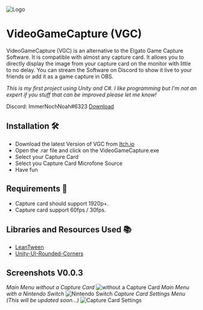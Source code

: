 
![Logo](https://i.imgur.com/rT3taJk.png)





# VideoGameCapture (VGC) 

VideoGameCapture (VGC) is an alternative to the Elgato Game Capture Software. It is compatible with almost any capture card. It allows you to directly display the image from your capture card on the monitor with little to no delay. You can stream the Software on Discord to show it live to your friends or add it as a game capture in OBS.

*This is my first project using Unity and C#. I like programming but I'm not an expert if you stuff that can be improved please let me know!*

Discord: ImmerNochNoah#6323
[Download](https://immernochnoah.itch.io/videogamecapture)

## Installation 🛠

- Download the latest Version of VGC from [Itch.io](https://immernochnoah.itch.io/videogamecapture)
- Open the .rar file and click on the VideoGameCapture.exe
- Select your Capture Card
- Select you Capture Card Microfone Source
- Have fun
    
## Requirements 📑

- Capture card should support 1920p+.
- Capture card support 60fps / 30fps.

## Libraries and Resources Used 📚

- [LeanTween](https://assetstore.unity.com/packages/tools/animation/leantween-3595)
- [Unity-UI-Rounded-Corners](https://github.com/kirevdokimov/Unity-UI-Rounded-Corners)

## Screenshots V0.0.3
*Main Menu without a Capture Card*
![without a Capture Card](https://i.imgur.com/7TAggtO.jpg)
*Main Menu with a Nintendo Switch*
![Nintendo Switch](https://i.imgur.com/igiXttg.jpg)
*Capture Card Settings Menu (This will be updated soon...)*
![Capture Card Settings](https://i.imgur.com/zPOLZGt.jpg)
